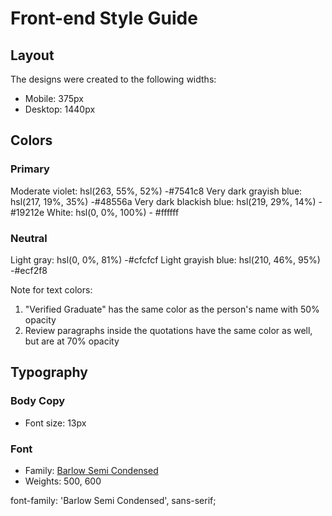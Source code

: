 # Front-end Style Guide

## Layout

The designs were created to the following widths:

- Mobile: 375px
- Desktop: 1440px

## Colors

### Primary

Moderate violet: hsl(263, 55%, 52%) -#7541c8
Very dark grayish blue: hsl(217, 19%, 35%) -#48556a
Very dark blackish blue: hsl(219, 29%, 14%) -#19212e
White: hsl(0, 0%, 100%) - #ffffff

### Neutral

Light gray: hsl(0, 0%, 81%) -#cfcfcf
Light grayish blue: hsl(210, 46%, 95%) -#ecf2f8

Note for text colors:

1. "Verified Graduate" has the same color as the person's name with 50% opacity
2. Review paragraphs inside the quotations have the same color as well, but are at 70% opacity

## Typography

### Body Copy

- Font size: 13px

### Font

- Family: [Barlow Semi Condensed](https://fonts.google.com/specimen/Barlow+Semi+Condensed)
- Weights: 500, 600

<link rel="preconnect" href="https://fonts.googleapis.com">
<link rel="preconnect" href="https://fonts.gstatic.com" crossorigin>
<link href="https://fonts.googleapis.com/css2?family=Barlow+Semi+Condensed:wght@500;600&display=swap" rel="stylesheet">

font-family: 'Barlow Semi Condensed', sans-serif;
